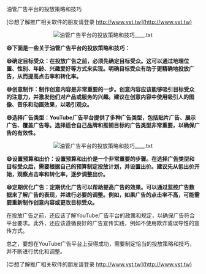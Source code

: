 油管广告平台的投放策略和技巧

[😍想了解推广相关软件的朋友请登录 http://www.vst.tw](http://www.vst.tw)

 <center><img src="https://vst.tw/MP4/tuiguang/png/7.png" alt="油管广告平台的投放策略和技巧____.txt"></center>

**😄下面是一些关于油管广告平台的投放策略和技巧：**

**😄确定目标受众：在投放广告之前，必须先确定目标受众。这可以通过地理位置、性别、年龄、兴趣爱好等方式来实现。明确目标受众有助于更精确地投放广告，从而提高点击率和转化率。**

**😄创意制作：制作创意内容是非常重要的一步。创意内容应该能够吸引目标受众的注意力，并激发他们对产品或服务的兴趣。建议在创意内容中使用吸引人的图像、音乐和动画效果，以吸引观众。**

**😄选择广告类型：YouTube广告平台提供了多种广告类型，包括贴片广告、展示广告、覆盖广告等。选择适合自己品牌和推销目标的广告类型非常重要，以确保广告的有效性。**

 <center><img src="https://vst.tw/MP4/tuiguang/png/7.png" alt="油管广告平台的投放策略和技巧____.txt"></center>

**😄设置预算和出价：设置预算和出价是一个非常重要的步骤。在选择广告类型和目标受众后，需要根据自己的预算制定投放计划，并设置出价。建议先从低出价开始，观察点击率和转化率，逐步调整出价。**

**😄定期优化广告：定期优化广告可以帮助提高广告的效果。可以通过监控广告数据来了解广告的表现，并进行必要的调整。例如，如果广告的点击率不高，可能需要重新制作创意内容或更改目标受众。**

在投放广告之前，还应该了解YouTube广告平台的政策和规定，以确保广告符合平台要求。此外，还应该遵循良好的广告宣传实践，例如不使用欺诈或误导性的宣传方式。

总之，要想在YouTube广告平台上获得成功，需要制定恰当的投放策略和技巧，并不断进行优化和调整。

[😍想了解推广相关软件的朋友请登录 http://www.vst.tw](http://www.vst.tw)



